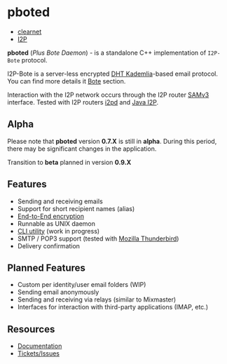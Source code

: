 # pboted

* [clearnet](https://pboted.readthedocs.io/en/latest/)
* [I2P](http://polistern.i2p/pbote/)

**pboted** (_Plus Bote Daemon_) - is a standalone C++ implementation of `I2P-Bote` protocol.

I2P-Bote is a server-less encrypted [DHT Kademlia](https://en.wikipedia.org/wiki/Distributed_hash_table)-based email protocol.   
You can find more details it [Bote](bote/v5/version5.md) section.

Interaction with the I2P network occurs through the I2P router [SAMv3](https://geti2p.net/en/docs/api/samv3) interface.
Tested with I2P routers [i2pd](https://github.com/PurpleI2P/i2pd) and [Java I2P](https://github.com/i2p/i2p.i2p).

## Alpha

Please note that **pboted** version **0.7.X** is still in **alpha**.
During this period, there may be significant changes in the application.

Transition to **beta** planned in version **0.9.X**

## Features

- Sending and receiving emails
- Support for short recipient names (alias)
- [End-to-End encryption](bote/v5/cryptography/)
- Runnable as UNIX daemon
- [CLI utility](https://github.com/polistern/pbotectl) (work in progress)
- SMTP / POP3 support (tested with [Mozilla Thunderbird](https://www.thunderbird.net/en-US/))
- Delivery confirmation

## Planned Features

- Custom per identity/user email folders (WIP)
- Sending email anonymously
- Sending and receiving via relays (similar to Mixmaster)
- Interfaces for interaction with third-party applications (IMAP, etc.)

## Resources

- [Documentation](https://pboted.readthedocs.io/en/latest/)
- [Tickets/Issues](https://github.com/polistern/pboted/issues)
